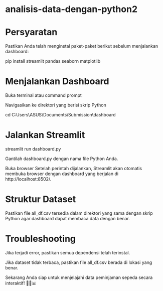 # analisis-data-dengan-python2

# Persyaratan

Pastikan Anda telah menginstal paket-paket berikut sebelum menjalankan dashboard:

pip install streamlit pandas seaborn matplotlib

# Menjalankan Dashboard

Buka terminal atau command prompt

Navigasikan ke direktori yang berisi skrip Python

cd C:Users\ASUS\Documents\Submission\dashboard

# Jalankan Streamlit

streamlit run dashboard.py

Gantilah dashboard.py dengan nama file Python Anda.

Buka browser Setelah perintah dijalankan, Streamlit akan otomatis membuka browser dengan dashboard yang berjalan di http://localhost:8502/.
# Struktur Dataset

Pastikan file all_df.csv tersedia dalam direktori yang sama dengan skrip Python agar dashboard dapat membaca data dengan benar.

# Troubleshooting

Jika terjadi error, pastikan semua dependensi telah terinstal.

Jika dataset tidak terbaca, pastikan file all_df.csv berada di lokasi yang benar.

Sekarang Anda siap untuk menjelajahi data peminjaman sepeda secara interaktif! 🚴‍♂️📊
